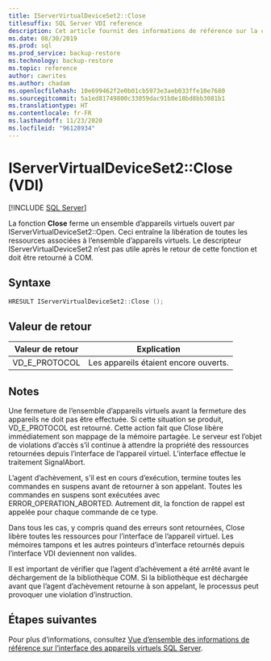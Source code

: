 ```yaml
---
title: IServerVirtualDeviceSet2::Close
titlesuffix: SQL Server VDI reference
description: Cet article fournit des informations de référence sur la commande IServerVirtualDeviceSet2::Close.
ms.date: 08/30/2019
ms.prod: sql
ms.prod_service: backup-restore
ms.technology: backup-restore
ms.topic: reference
author: cawrites
ms.author: chadam
ms.openlocfilehash: 10e699462f2e0b01cb5973e3aeb033ffe10e7680
ms.sourcegitcommit: 5a1ed81749800c33059dac91b0e18bd8bb3081b1
ms.translationtype: HT
ms.contentlocale: fr-FR
ms.lasthandoff: 11/23/2020
ms.locfileid: "96128934"
---
```

# <a name="iservervirtualdeviceset2close-vdi"></a>IServerVirtualDeviceSet2::Close (VDI)

[!INCLUDE [SQL Server](../../../includes/applies-to-version/sqlserver.md)]

La fonction **Close** ferme un ensemble d’appareils virtuels ouvert par IServerVirtualDeviceSet2::Open. Ceci entraîne la libération de toutes les ressources associées à l’ensemble d’appareils virtuels. Le descripteur IServerVirtualDeviceSet2 n’est pas utile après le retour de cette fonction et doit être retourné à COM.

## <a name="syntax"></a>Syntaxe

```c
HRESULT IServerVirtualDeviceSet2::Close ();
```

## <a name="return-value"></a>Valeur de retour

|Valeur de retour | Explication |
|---|---|
| VD_E_PROTOCOL | Les appareils étaient encore ouverts. |

## <a name="remarks"></a>Notes

Une fermeture de l’ensemble d’appareils virtuels avant la fermeture des appareils ne doit pas être effectuée. Si cette situation se produit, VD_E_PROTOCOL est retourné. Cette action fait que Close libère immédiatement son mappage de la mémoire partagée. Le serveur est l’objet de violations d’accès s’il continue à attendre la propriété des ressources retournées depuis l’interface de l’appareil virtuel. L’interface effectue le traitement SignalAbort.

L’agent d’achèvement, s’il est en cours d’exécution, termine toutes les commandes en suspens avant de retourner à son appelant. Toutes les commandes en suspens sont exécutées avec ERROR_OPERATION_ABORTED. Autrement dit, la fonction de rappel est appelée pour chaque commande de ce type.

Dans tous les cas, y compris quand des erreurs sont retournées, Close libère toutes les ressources pour l’interface de l’appareil virtuel. Les mémoires tampons et les autres pointeurs d’interface retournés depuis l’interface VDI deviennent non valides.

Il est important de vérifier que l’agent d’achèvement a été arrêté avant le déchargement de la bibliothèque COM. Si la bibliothèque est déchargée avant que l’agent d’achèvement retourne à son appelant, le processus peut provoquer une violation d’instruction.

## <a name="next-steps"></a>Étapes suivantes

Pour plus d’informations, consultez [Vue d’ensemble des informations de référence sur l’interface des appareils virtuels SQL Server](reference-virtual-device-interface.md).